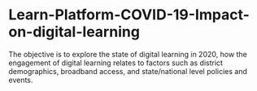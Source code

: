 # Learn-Platform-COVID-19-Impact-on-digital-learning
The objective is to explore the state of digital learning in 2020, how the engagement of digital learning relates to factors such as district demographics, broadband access, and state/national level policies and events.
